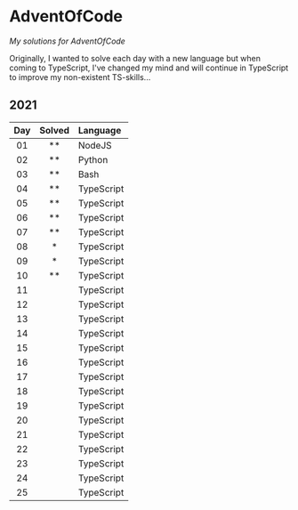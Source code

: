 # AdventOfCode

_My solutions for AdventOfCode_

Originally, I wanted to solve each day with a new language but when coming to TypeScript, I've changed my mind and will continue in TypeScript to improve my non-existent TS-skills...

## 2021

| Day | Solved | Language |
| :---: | :---: | :--- |
| 01 | \*\* | NodeJS |
| 02 | \*\* | Python |
| 03 | \*\* | Bash |
| 04 | \*\* | TypeScript |
| 05 | \*\* | TypeScript |
| 06 | \*\* | TypeScript |
| 07 | \*\* | TypeScript |
| 08 | \* | TypeScript |
| 09 | \* | TypeScript |
| 10 | \*\* | TypeScript |
| 11 |  | TypeScript |
| 12 |  | TypeScript |
| 13 |  | TypeScript |
| 14 |  | TypeScript |
| 15 |  | TypeScript |
| 16 |  | TypeScript |
| 17 |  | TypeScript |
| 18 |  | TypeScript |
| 19 |  | TypeScript |
| 20 |  | TypeScript |
| 21 |  | TypeScript |
| 22 |  | TypeScript |
| 23 |  | TypeScript |
| 24 |  | TypeScript |
| 25 |  | TypeScript |
